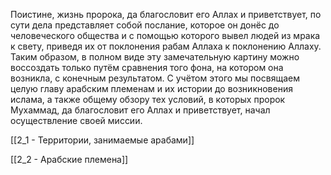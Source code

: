 Поистине, жизнь пророка, да благословит его Аллах и приветствует, по сути дела представляет собой послание, которое он донёс до человеческого общества и с помощью которого вывел людей из мрака к свету, приведя их от поклонения рабам Аллаха к поклонению Аллаху. Таким образом, в полном виде эту замечательную картину можно воссоздать только путём сравнения того фона, на котором она возникла, с конечным результатом. С учётом этого мы посвящаем целую главу арабским племенам и их истории до возникновения ислама, а также общему обзору тех условий, в которых пророк Мухаммад, да благословит его Аллах и приветствует, начал осуществление своей миссии.

[[2_1 - Территории, занимаемые арабами]]

[[2_2 - Арабские племена]]

